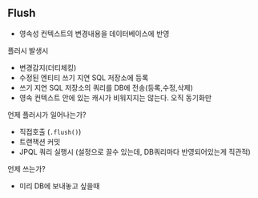## Flush

- 영속성 컨텍스트의 변경내용을 데이터베이스에 반영

플러시 발생시

- 변경감지(더티체킹)
- 수정된 엔티티 쓰기 지연 SQL 저장소에 등록
- 쓰기 지연 SQL 저장소의 쿼리를 DB에 전송(등록,수정,삭제)
- 영속 컨텍스트 안에 있는 캐시가 비워지지는 않는다. 오직 동기화만

언제 플러시가 일어나는가?

- 직접호출 (`.flush()`)
- 트랜잭션 커밋
- JPQL 쿼리 실행시 (설정으로 끌수 있는데, DB쿼리마다 반영되어있는게 직관적)

언제 쓰는가?

- 미리 DB에 보내놓고 싶을때
